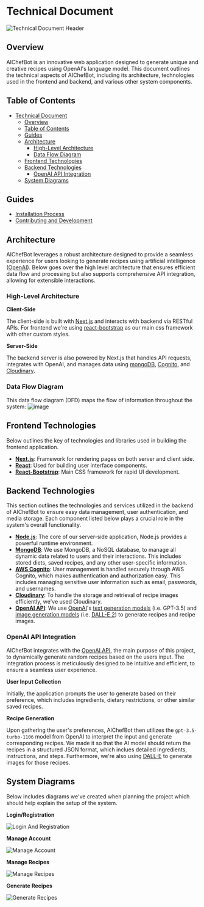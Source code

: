 # Technical Document

![Technical Document Header](https://github.com/rjwignar/AIChefBot/assets/97624401/79957b9e-83e2-4e6f-912e-1bf1f23c17f0)

## Overview

AIChefBot is an innovative web application designed to generate unique and creative recipes using OpenAI's language model. This document outlines the technical aspects of AIChefBot, including its architecture, technologies used in the frontend and backend, and various other system components.

## Table of Contents

- [Technical Document](#technical-document)
  - [Overview](#overview)
  - [Table of Contents](#table-of-contents)
  - [Guides](#guides)
  - [Architecture](#architecture)
    - [High-Level Architecture](#high-level-architecture)
    - [Data Flow Diagram](#data-flow-diagram)
  - [Frontend Technologies](#frontend-technologies)
  - [Backend Technologies](#backend-technologies)
    - [OpenAI API Integration](#openai-api-integration)
  - [System Diagrams](#system-diagrams)

## Guides

- [Installation Process](./Installation.md)
- [Contributing and Development](./CONTRIBUTING.md)

## Architecture

AIChefBot leverages a robust architecture designed to provide a seamless experience for users looking to generate recipes using artificial intelligence ([OpenAI](https://openai.com/product)). Below goes over the high level architecture that ensures efficient data flow and processing but also supports comprehensive API integration, allowing for extensible interactions.

### High-Level Architecture

**Client-Side**

The client-side is built with [Next.js](https://nextjs.org/) and interacts with backend via RESTful APIs. For frontend we're using [react-bootstrap](https://react-bootstrap.netlify.app/) as our main css framework with other custom styles.

**Server-Side**

The backend server is also powered by Next.js that handles API requests, integrates with OpenAI, and manages data using [mongoDB](https://www.mongodb.com/), [Cognito](https://aws.amazon.com/cognito/), and [Cloudinary](https://cloudinary.com/).

### Data Flow Diagram

This data flow diagram (DFD) maps the flow of information throughout the system:
![image](https://github.com/rjwignar/AIChefBot/assets/78163326/2491e472-c6d1-424b-a5f7-7c35718ba6e9)


## Frontend Technologies

Below outlines the key of technologies and libraries used in building the frontend application.

- **[Next.js](https://nextjs.org/)**: Framework for rendering pages on both server and client side.
- **[React](https://react.dev/)**: Used for building user interface components.
- **[React-Bootstrap](https://react-bootstrap.netlify.app/)**: Main CSS framework for rapid UI development.

## Backend Technologies

This section outlines the technologies and services utilized in the backend of AIChefBot to ensure easy data management, user authentication, and media storage. Each component listed below plays a crucial role in the system's overall functionality.

- **[Node.js](https://nodejs.org/en)**: The core of our server-side application, Node.js provides a powerful runtime environment.
- **[MongoDB](https://www.mongodb.com/atlas)**: We use MongoDB, a NoSQL database, to manage all dynamic data related to users and their interactions. This includes stored diets, saved recipes, and any other user-specific information.
- **[AWS Cognito](https://aws.amazon.com/pm/cognito/)**: User management is handled securely through AWS Cognito, which makes authentication and authorization easy. This includes managing sensitive user information such as email, passwords, and usernames.
- **[Cloudinary](https://cloudinary.com/)**: To handle the storage and retrieval of recipe images efficiently, we've used Cloudinary.
- **[OpenAI API](https://platform.openai.com/docs/introduction)**: We use [OpenAI](https://openai.com/)'s [text generation models](https://platform.openai.com/docs/guides/text-generation) (i.e. GPT-3.5) and [image generation models](https://platform.openai.com/docs/guides/images) (i.e. [DALL-E 2](https://openai.com/dall-e-2)) to generate recipes and recipe images.

### OpenAI API Integration

AIChefBot integrates with the [OpenAI API](https://platform.openai.com/docs/introduction), the main purpose of this project, to dynamically generate random recipes based on the users input. The integration process is meticulously designed to be intuitive and efficient, to ensure a seamless user experience.

**User Input Collection**

Initially, the application prompts the user to generate based on their preference, which includes ingredients, dietary restrictions, or other similar saved recipes.

**Recipe Generation**

Upon gathering the user's preferences, AIChefBot then utilizes the `gpt-3.5-turbo-1106` model from OpenAI to interpret the input and generate corresponding recipes. We made it so that the AI model should return the recipes in a structured JSON format, which inclues detailed ingredients, instructions, and steps. Furthermore, we're also using [DALL-E](https://openai.com/dall-e-2) to generate images for those recipes.


## System Diagrams

Below includes diagrams we've created when planning the project which should help explain the setup of the system.

**Login/Registration**

![Login And Registration](https://github.com/rjwignar/AIChefBot/assets/97624401/b2c1dfd9-a42b-4c72-9657-9735ba240086)

**Manage Account**

![Manage Account](https://github.com/rjwignar/AIChefBot/assets/97624401/6845a904-2579-4433-a98f-55a67e8a73bf)


**Manage Recipes**

![Manage Recipes](https://github.com/rjwignar/AIChefBot/assets/97624401/bdee0f82-3367-42fd-803b-e5926e627220)


**Generate Recipes**

![Generate Recipes](https://github.com/rjwignar/AIChefBot/assets/97624401/f62274a6-b9e5-4c7a-9963-7da440de532d)
